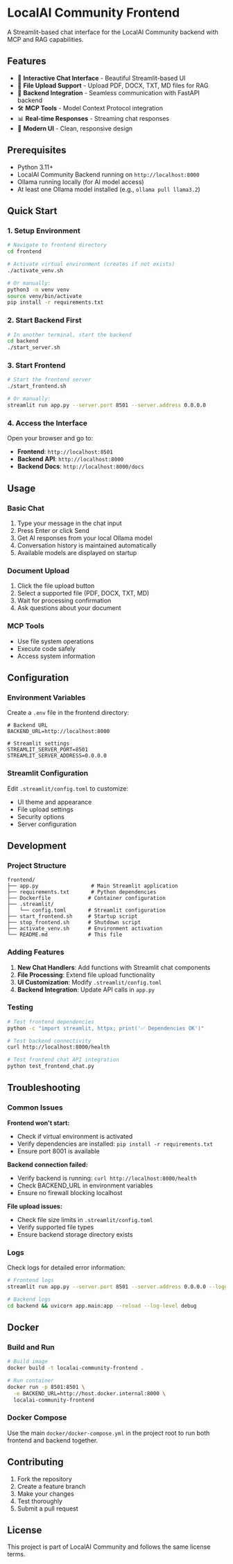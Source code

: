 # LocalAI Community Frontend

A Streamlit-based chat interface for the LocalAI Community backend with MCP and RAG capabilities.

## Features

- 🤖 **Interactive Chat Interface** - Beautiful Streamlit-based UI
- 📄 **File Upload Support** - Upload PDF, DOCX, TXT, MD files for RAG
- 🔗 **Backend Integration** - Seamless communication with FastAPI backend
- 🛠️ **MCP Tools** - Model Context Protocol integration
- 📊 **Real-time Responses** - Streaming chat responses
- 🎨 **Modern UI** - Clean, responsive design

## Prerequisites

- Python 3.11+
- LocalAI Community Backend running on `http://localhost:8000`
- Ollama running locally (for AI model access)
- At least one Ollama model installed (e.g., `ollama pull llama3.2`)

## Quick Start

### 1. Setup Environment

```bash
# Navigate to frontend directory
cd frontend

# Activate virtual environment (creates if not exists)
./activate_venv.sh

# Or manually:
python3 -m venv venv
source venv/bin/activate
pip install -r requirements.txt
```

### 2. Start Backend First

```bash
# In another terminal, start the backend
cd backend
./start_server.sh
```

### 3. Start Frontend

```bash
# Start the frontend server
./start_frontend.sh

# Or manually:
streamlit run app.py --server.port 8501 --server.address 0.0.0.0
```

### 4. Access the Interface

Open your browser and go to:
- **Frontend**: `http://localhost:8501`
- **Backend API**: `http://localhost:8000`
- **Backend Docs**: `http://localhost:8000/docs`

## Usage

### Basic Chat
1. Type your message in the chat input
2. Press Enter or click Send
3. Get AI responses from your local Ollama model
4. Conversation history is maintained automatically
5. Available models are displayed on startup

### Document Upload
1. Click the file upload button
2. Select a supported file (PDF, DOCX, TXT, MD)
3. Wait for processing confirmation
4. Ask questions about your document

### MCP Tools
- Use file system operations
- Execute code safely
- Access system information

## Configuration

### Environment Variables

Create a `.env` file in the frontend directory:

```env
# Backend URL
BACKEND_URL=http://localhost:8000

# Streamlit settings
STREAMLIT_SERVER_PORT=8501
STREAMLIT_SERVER_ADDRESS=0.0.0.0
```

### Streamlit Configuration

Edit `.streamlit/config.toml` to customize:
- UI theme and appearance
- File upload settings
- Security options
- Server configuration

## Development

### Project Structure
```
frontend/
├── app.py                 # Main Streamlit application
├── requirements.txt       # Python dependencies
├── Dockerfile            # Container configuration
├── .streamlit/
│   └── config.toml       # Streamlit configuration
├── start_frontend.sh     # Startup script
├── stop_frontend.sh      # Shutdown script
├── activate_venv.sh      # Environment activation
└── README.md             # This file
```

### Adding Features

1. **New Chat Handlers**: Add functions with Streamlit chat components
2. **File Processing**: Extend file upload functionality
3. **UI Customization**: Modify `.streamlit/config.toml`
4. **Backend Integration**: Update API calls in `app.py`

### Testing

```bash
# Test frontend dependencies
python -c "import streamlit, httpx; print('✅ Dependencies OK')"

# Test backend connectivity
curl http://localhost:8000/health

# Test frontend chat API integration
python test_frontend_chat.py
```

## Troubleshooting

### Common Issues

**Frontend won't start:**
- Check if virtual environment is activated
- Verify dependencies are installed: `pip install -r requirements.txt`
- Ensure port 8001 is available

**Backend connection failed:**
- Verify backend is running: `curl http://localhost:8000/health`
- Check BACKEND_URL in environment variables
- Ensure no firewall blocking localhost

**File upload issues:**
- Check file size limits in `.streamlit/config.toml`
- Verify supported file types
- Ensure backend storage directory exists

### Logs

Check logs for detailed error information:
```bash
# Frontend logs
streamlit run app.py --server.port 8501 --server.address 0.0.0.0 --logger.level debug

# Backend logs
cd backend && uvicorn app.main:app --reload --log-level debug
```

## Docker

### Build and Run

```bash
# Build image
docker build -t localai-community-frontend .

# Run container
docker run -p 8501:8501 \
  -e BACKEND_URL=http://host.docker.internal:8000 \
  localai-community-frontend
```

### Docker Compose

Use the main `docker/docker-compose.yml` in the project root to run both frontend and backend together.

## Contributing

1. Fork the repository
2. Create a feature branch
3. Make your changes
4. Test thoroughly
5. Submit a pull request

## License

This project is part of LocalAI Community and follows the same license terms. 